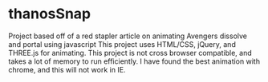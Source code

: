 # thanosSnap
Project based off of a red stapler article on animating Avengers dissolve and portal using javascript
This project uses HTML/CSS, jQuery, and THREE.js for animating.  This project is not cross browser compatible, and takes a lot of memory
to run efficiently.  I have found the best animation with chrome, and this will not work in IE. 
